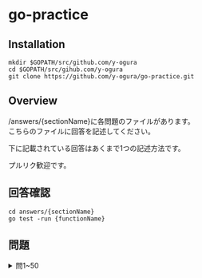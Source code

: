 # go-practice

## Installation
```
mkdir $GOPATH/src/github.com/y-ogura
cd $GOPATH/src/gihub.com/y-ogura
git clone https://github.com/y-ogura/go-practice.git
```

## Overview
/answers/{sectionName}に各問題のファイルがあります。    
こちらのファイルに回答を記述してください。

下に記載されている回答はあくまで1つの記述方法です。

プルリク歓迎です。

## 回答確認

```
cd answers/{sectionName}
go test -run {functionName}
```

## 問題
<details><summary>問1~50</summary>

**問1**
`a := map[string]string{"a": "a"}`と`b := map[string]string{"b": "b"}`をマージしたｃを出力してください
> eg map[a:a b:b]

<details><summary>回答</summary>

```go
a := map[string]string{"a": "a"}
b := map[string]string{"b": "b"}
c := map[string]string{}

for key, val := range a {
    c[key] = val
}
for key, val := range b {
    c[key] = val
}
fmt.Println(c)
```

</details>

</details>
